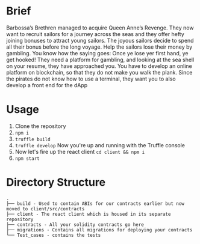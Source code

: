 # Brief
Barbossa’s Brethren managed to acquire Queen Anne’s Revenge. They now
want to recruit sailors for a journey across the seas and they offer hefty joining
bonuses to attract young sailors. The joyous sailors decide to spend all their
bonus before the long voyage. Help the sailors lose their money by gambling.
You know how the saying goes: Once ye lose yer first hand, ye get hooked!
They need a platform for gambling, and looking at the sea shell on your
resume, they have approached you. You have to develop an online platform
on blockchain, so that they do not make you walk the plank. Since the pirates
do not know how to use a terminal, they want you to also develop a front
end for the dApp

# Usage
1. Clone the repository
2. `npm i`
3. `truffle build`
4. `truffle develop` Now you're up and running with the Truffle console
5. Now let's fire up the react client `cd client && npm i`
6. `npm start`

# Directory Structure

```
.
├── build - Used to contain ABIs for our contracts earlier but now moved to client/src/contracts
├── client - The react client which is housed in its separate repository
├── contracts - All your solidity contracts go here
├── migrations - Contains all migrations for deploying your contracts
└── Test_cases - contains the tests
```
